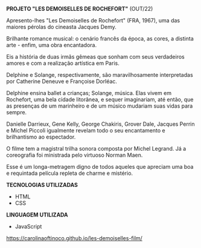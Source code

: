 **PROJETO "LES DEMOISELLES DE ROCHEFORT"** (OUT/22)

<p>Apresento-lhes "Les Demoiselles de Rochefort" (FRA, 1967), uma das maiores pérolas do cineasta Jacques Demy.</p>

<p>Brilhante romance musical: o cenário francês da época, as cores, a distinta arte - enfim, uma obra encantadora.</p>

<p>Eis a história de duas irmãs gêmeas que sonham com seus verdadeiros amores e com a realização artística em Paris.</p>

<p>Delphine e Solange, respectivamente, são maravilhosamente interpretadas por Catherine Deneuve e Françoise Dorléac.</p>

<p>Delphine ensina ballet a crianças; Solange, música. Elas vivem em Rochefort, uma bela cidade litorânea, e sequer imaginariam, até então, que as presenças de um marinheiro e de um músico mudariam suas vidas para sempre.</p>

<p>Danielle Darrieux, Gene Kelly, George Chakiris, Grover Dale, Jacques Perrin e Michel Piccoli igualmente revelam todo o seu encantamento e brilhantismo ao espectador.</p>

<p>O filme tem a magistral trilha sonora composta por Michel Legrand. Já a coreografia foi ministrada pelo virtuoso Norman Maen.</p>

<p>Esse é um longa-metragem digno de todos aqueles que apreciam uma boa e requintada película repleta de charme e mistério.</p>

**TECNOLOGIAS UTILIZADAS**

- HTML
- CSS

**LINGUAGEM UTILIZADA**

- JavaScript

https://carolinaoftinoco.github.io/les-demoiselles-film/
